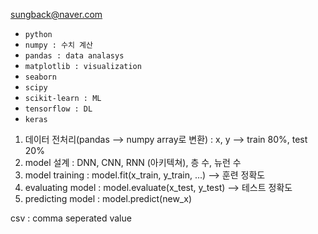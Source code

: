 sungback@naver.com



* `python`
* `numpy : 수치 계산`
* `pandas : data analasys`
* `matplotlib : visualization`
* `seaborn`
* `scipy`
* `scikit-learn : ML`
* `tensorflow : DL`
* `keras`



1. 데이터 전처리(pandas --> numpy array로 변환) : x, y --> train 80%, test 20%
2. model 설계 : DNN, CNN, RNN (아키텍쳐), 층 수, 뉴런 수
3. model training : model.fit(x_train, y_train, ...) --> 훈련 정확도
4. evaluating model : model.evaluate(x_test, y_test) --> 테스트 정확도
5. predicting model : model.predict(new_x)



csv : comma seperated value

